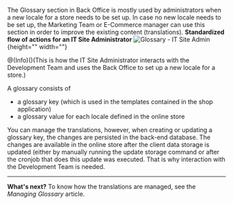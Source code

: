 The Glossary section in Back Office is mostly used by administrators when a new locale for a store needs to be set up. In case no new locale needs to be set up, the Marketing Team or E-Commerce manager can use this section in order to improve the existing content (translations).
**Standardized flow of actions for an IT Site Administrator**
![Glossary - IT Site Admin](https://cdn.document360.io/9fafa0d5-d76f-40c5-8b02-ab9515d3e879/Images/Documentation/Glossary%20-%20IT%20Site%20Admin.png){height="" width=""}

@(Info)()(This is how the IT Site Administrator interacts with the Development Team and uses the Back Office to set up a new locale for a store.)

A glossary consists of
* a glossary key (which is used in the templates contained in the shop application)
* a glossary value for each locale defined in the online store

You can manage the translations, however, when creating or updating a glossary key, the changes are persisted in the back-end database. The changes are available in the online store after the client data storage is updated (either by manually running the update storage command or after the cronjob that does this update was executed. That is why interaction with the Development Team is needed.
***
**What's next?**
To know how the translations are managed, see the _Managing Glossary_ article.